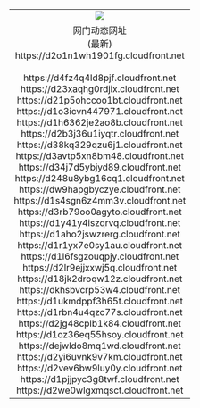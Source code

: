 ﻿<table>
  <tr></tr>
  <tr><td colspan=2 align=center><img src="https://d2o1n1wh1901fg.cloudfront.net/Up/oGate.jpg" /></td></tr>
  <tr><td colspan=2 align=center>网门动态网址<br/>(最新)
<br>https://d2o1n1wh1901fg.cloudfront.net
<br/>
<br>https://d4fz4q4ld8pjf.cloudfront.net
<br>https://d23xaqhg0rdjix.cloudfront.net
<br>https://d21p5ohccoo1bt.cloudfront.net
<br>https://d1o3icvn447971.cloudfront.net
<br>https://d1h6362je2ao8b.cloudfront.net
<br>https://d2b3j36u1iyqtr.cloudfront.net
<br>https://d38kq329qzu6j1.cloudfront.net
<br>https://d3avtp5xn8bm48.cloudfront.net
<br>https://d34j7d5ybjyd89.cloudfront.net
<br>https://d248u8ybg16cq1.cloudfront.net
<br>https://dw9hapgbyczye.cloudfront.net
<br>https://d1s4sgn6z4mm3v.cloudfront.net
<br>https://d3rb79oo0agyto.cloudfront.net
<br>https://d1y41y4iszqrvq.cloudfront.net
<br>https://d1aho2jswzrerg.cloudfront.net
<br>https://d1r1yx7e0sy1au.cloudfront.net
<br>https://d1l6fsgzouqpjy.cloudfront.net
<br>https://d2lr9ejjxxwj5q.cloudfront.net
<br>https://d18jk2droqw12z.cloudfront.net
<br>https://dkhsbvcrp53w4.cloudfront.net
<br>https://d1ukmdppf3h65t.cloudfront.net
<br>https://d1rbn4u4qzc77s.cloudfront.net
<br>https://d2jg48cplb1k84.cloudfront.net
<br>https://d1oz36eq55hsoy.cloudfront.net
<br>https://dejwldo8mq1wd.cloudfront.net
<br>https://d2yi6uvnk9v7km.cloudfront.net
<br>https://d2vev6bw9luy0y.cloudfront.net
<br>https://d1pjjpyc3g8twf.cloudfront.net
<br>https://d2we0wlgxmqsct.cloudfront.net
    </td>
  </tr>
</table>
